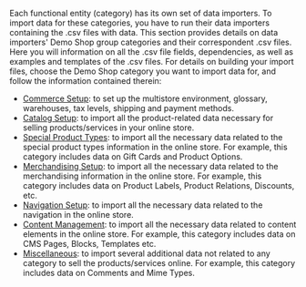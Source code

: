 Each functional entity (category) has its own set of data importers. To import data for these categories, you have to run their data importers containing the .csv files with data. 
This section provides details on data importers' Demo Shop group categories and their correspondent .csv files. Here you will information on all the .csv file fields, dependencies, as well as examples and templates of the .csv files.
For details on building your import files, choose the Demo Shop category you want to import data for, and follow the information contained therein:

* [Commerce Setup](https://documentation.spryker.com/docs/commerce-setup): to set up the multistore environment, glossary, warehouses, tax levels, shipping and payment methods.
* [Catalog Setup](https://documentation.spryker.com/docs/catalog-setup): to import all the product-related data necessary for selling products/services in your online store.
* [Special Product Types](https://documentation.spryker.com/docs/special-product-types): to import all the necessary data related to the special product types information in the online store. For example, this category includes data on Gift Cards and Product Options.
* [Merchandising Setup](https://documentation.spryker.com/docs/merchandising-setup): to import all the necessary data related to the merchandising information in the online store. For example, this category includes data on Product Labels, Product Relations, Discounts, etc.
* [Navigation Setup](https://documentation.spryker.com/docs/navigation-setup): to import all the necessary data related to the navigation in the online store.
* [Content Management](https://documentation.spryker.com/docs/content-management):  to import all the necessary data related to content elements in the online store.  For example, this category includes data on CMS Pages, Blocks, Templates etc.
* [Miscellaneous](https://documentation.spryker.com/docs/miscellaneous): to import several additional data not related to any category to sell the products/services online. For example, this category includes data on Comments and Mime Types.